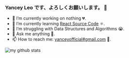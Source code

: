 ### Yancey Leo です、よろしくお願いします。 👋

- 🔭  I’m currently working on nothing 💔.
- 🌱  I’m currently learning [React Source Code](https://github.com/facebook/react) ⚛️.
- 🤔  I’m struggling with Data Structures and Algorithms 😭.
- 💬  Ask me anything 🤗.
- 📫  How to reach me: [yanceyofficial#gmail.com](mailto:yanceyofficial@gmail.com) 📧.

![my github stats](https://github-readme-stats.vercel.app/api?username=YanceyOfficial&show_icons=true&hide_border=true)
